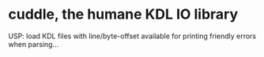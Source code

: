 # cuddle, the humane KDL IO library

USP: load KDL files with line/byte-offset available for printing friendly errors when parsing...
